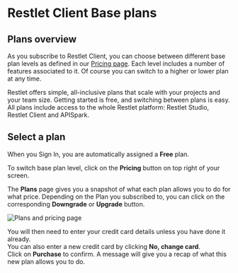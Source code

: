 # Restlet Client Base plans

## Plans overview

As you subscribe to Restlet Client, you can choose between different base plan levels as defined in our <a href="https://restlet.com/pricing" target="_blank">Pricing page</a>. Each level includes a number of features associated to it. Of course you can switch to a higher or lower plan at any time.

Restlet offers simple, all-inclusive plans that scale with your projects and your team size.   Getting started is free, and switching between plans is easy.  
All plans include access to the whole Restlet platform: Restlet Studio, Restlet Client and APISpark.

## Select a plan

When you Sign In, you are automatically assigned a **Free** plan.

To switch base plan level, click on the **Pricing** button on top right of your screen.

The **Plans** page gives you a snapshot of what each plan allows you to do for what price. Depending on the Plan you subscribed to, you can click on the corresponding **Downgrade** or **Upgrade** button.

![Plans and pricing page](images/plans-page.jpg "Plans and pricing page")

You will then need to enter your credit card details unless you have done it already.  
You can also enter a new credit card by clicking **No, change card**.  
Click on **Purchase** to confirm. A message will give you a recap of what this new plan allows you to do.

